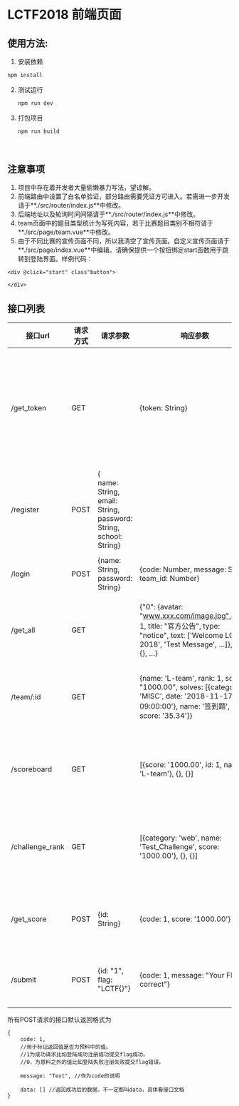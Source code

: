 # LCTF2018 前端页面

## 使用方法:

1. 安装依赖

  ```bash
  npm install
  ```

2. 测试运行

   ```bash
   npm run dev
   ```

3. 打包项目

   ```bash
   npm run build
   ```

   ​

## 注意事项

1. 项目中存在着开发者大量偷懒暴力写法，望谅解。
2. 前端路由中设置了白名单验证，部分路由需要凭证方可进入。若需进一步开发请于**./src/router/index.js**中修改。
3. 后端地址以及轮询时间间隔请于**./src/router/index.js**中修改。
4. team页面中的题目类型统计为写死内容，若于比赛题目类别不相符请于**./src/page/team.vue**中修改。
5. 由于不同比赛的宣传页面不同，所以我清空了宣传页面。自定义宣传页面请于**./src/page/index.vue**中编辑。请确保提供一个按钮绑定start函数用于跳转到登陆界面。样例代码：
  ```vue
  <div @click="start" class"button">

  </div>
  ```





## 接口列表

| 接口url           | 请求方式 | 请求参数                                     | 响应参数                                     | 备注          |
| --------------- | ---- | ---------------------------------------- | ---------------------------------------- | ----------- |
| /get_token      | GET  |                                          | {token: String}                          | 后端框架需要的一个请求 |
| /register       | POST | {<br>name: String,<br>email: String,<br>password: String,<br>school: String} |                                          | 注册接口        |
| /login          | POST | {name: String, password: String}         | {code: Number, message: String, team_id: Number} | 登陆接口        |
| /get_all        | GET  |                                          | {"0": {avatar: "www.xxx.com/image.jpg",done: 1, title: "官方公告", type: "notice", text: ['Welcome LCTF 2018', 'Test Message', …]}, {}, {}, …} | 请求题目接口      |
| /team/:id       | GET  |                                          | {name: 'L-team', rank: 1, score: "1000.00", solves: [{category: 'MISC', date: '2018-11-17 09:00:00'}, name: '签到题', score: '35.34']} | 查询队伍接口      |
| /scoreboard     | GET  |                                          | [{score: '1000.00', id: 1, name: 'L-team'}, {}, {}] | 查询排行榜接口     |
| /challenge_rank | GET  |                                          | [{category: 'web', name: 'Test_Challenge', score: '1000.00'}, {}, {}] | 查询题目榜接口     |
| /get_score      | POST | {id: String}                             | {code: 1, score: '1000.00'}              | 查询分数接口      |
| /submit         | POST | {id: "1", flag: "LCTF{}"}                | {code: 1, message: "Your Flag is correct"} | 提交flag接口    |



所有POST请求的接口默认返回格式为

```
{
    code: 1, 
  	//用于标记返回值是否为预料中的值。
  	//1为成功请求比如登陆成功注册成功提交flag成功。
  	//0，为意料之外的值比如登陆失败注册失败提交flag错误。
  
  	message: "Text", //作为code的说明
  
  	data: [] //返回成功后的数据，不一定都叫data，具体看接口文档
}
```

